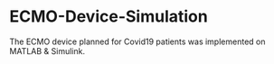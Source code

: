 # ECMO-Device-Simulation
The ECMO device planned for Covid19 patients was implemented on MATLAB &amp; Simulink.
